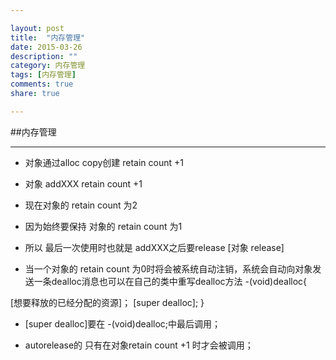 ```yaml
---

layout: post
title:  "内存管理"
date: 2015-03-26
description: ""
category: 内存管理
tags: [内存管理]
comments: true
share: true

---
```



##内存管理

***************


<!--more-->
* 对象通过alloc copy创建    retain count +1

* 对象 addXXX     retain count +1

* 现在对象的 retain count 为2

* 因为始终要保持 对象的 retain count 为1

* 所以 最后一次使用时也就是 addXXX之后要release  [对象 release]


* 当一个对象的 retain count 为0时将会被系统自动注销，系统会自动向对象发送一条dealloc消息也可以在自己的类中重写dealloc方法
-(void)dealloc{

[想要释放的已经分配的资源]；
[super dealloc];
}

* [super dealloc]要在 -(void)dealloc;中最后调用；

* autorelease的 只有在对象retain count +1 时才会被调用；